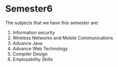 # Semester6

The subjects that we have this semester are:

1. Information security
2. Wireless Networks and Mobile Communications
3. Advance Java
4. Advance Web Technology
5. Compiler Design
6. Employability Skills
